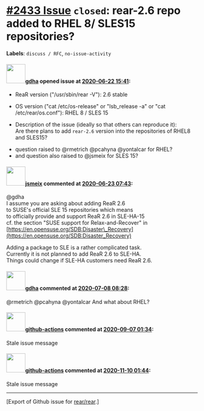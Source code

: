 [\#2433 Issue](https://github.com/rear/rear/issues/2433) `closed`: rear-2.6 repo added to RHEL 8/ SLES15 repositories?
======================================================================================================================

**Labels**: `discuss / RFC`, `no-issue-activity`

#### <img src="https://avatars.githubusercontent.com/u/888633?u=cdaeb31efcc0048d3619651aa18dd4b76e636b21&v=4" width="50">[gdha](https://github.com/gdha) opened issue at [2020-06-22 15:41](https://github.com/rear/rear/issues/2433):

-   ReaR version ("/usr/sbin/rear -V"): 2.6 stable

-   OS version ("cat /etc/os-release" or "lsb\_release -a" or "cat
    /etc/rear/os.conf"): RHEL 8 / SLES 15

-   Description of the issue (ideally so that others can reproduce
    it):  
    Are there plans to add `rear-2.6` version into the repositories of
    RHEL8 and SLES15?

<!-- -->

-   question raised to @rmetrich @pcahyna @yontalcar for RHEL?
-   and question also raised to @jsmeix for SLES 15?

#### <img src="https://avatars.githubusercontent.com/u/1788608?u=925fc54e2ce01551392622446ece427f51e2f0ce&v=4" width="50">[jsmeix](https://github.com/jsmeix) commented at [2020-06-23 07:43](https://github.com/rear/rear/issues/2433#issuecomment-647970168):

@gdha  
I assume you are asking about adding ReaR 2.6  
to SUSE's official SLE 15 repositories which means  
to officially provide and support ReaR 2.6 in SLE-HA-15  
cf. the section "SUSE support for Relax-and-Recover" in  
[https://en.opensuse.org/SDB:Disaster\_Recovery](https://en.opensuse.org/SDB:Disaster_Recovery)

Adding a package to SLE is a rather complicated task.  
Currently it is not planned to add ReaR 2.6 to SLE-HA.  
Things could change if SLE-HA customers need ReaR 2.6.

#### <img src="https://avatars.githubusercontent.com/u/888633?u=cdaeb31efcc0048d3619651aa18dd4b76e636b21&v=4" width="50">[gdha](https://github.com/gdha) commented at [2020-07-08 08:28](https://github.com/rear/rear/issues/2433#issuecomment-655372174):

@rmetrich @pcahyna @yontalcar And what about RHEL?

#### <img src="https://avatars.githubusercontent.com/in/15368?v=4" width="50">[github-actions](https://github.com/apps/github-actions) commented at [2020-09-07 01:34](https://github.com/rear/rear/issues/2433#issuecomment-687968764):

Stale issue message

#### <img src="https://avatars.githubusercontent.com/in/15368?v=4" width="50">[github-actions](https://github.com/apps/github-actions) commented at [2020-11-10 01:44](https://github.com/rear/rear/issues/2433#issuecomment-724395427):

Stale issue message

------------------------------------------------------------------------

\[Export of Github issue for
[rear/rear](https://github.com/rear/rear).\]
